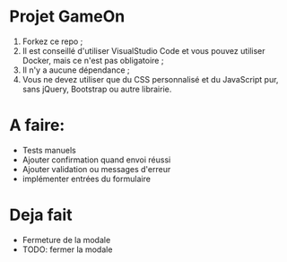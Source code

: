 # Projet GameOn
1. Forkez ce repo ;
2. Il est conseillé d'utiliser VisualStudio Code et vous pouvez utiliser Docker, mais ce n'est pas obligatoire ;
3. Il n'y a aucune dépendance ;
4. Vous ne devez utiliser que du CSS personnalisé et du JavaScript pur, sans jQuery, Bootstrap ou autre librairie.

# A faire:

- Tests manuels
- Ajouter confirmation quand envoi réussi
- Ajouter validation ou messages d'erreur
- implémenter entrées du formulaire

# Deja fait

- Fermeture de la modale
- TODO: fermer la modale